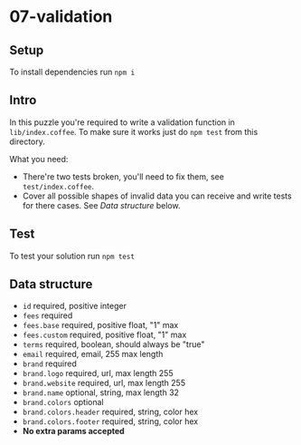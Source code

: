 # 07-validation

## Setup

To install dependencies run `npm i`

## Intro

In this puzzle you're required to write a validation function in `lib/index.coffee`. To make sure it works just do `npm test` from this directory. 

What you need: 
 - There're two tests broken, you'll need to fix them, see `test/index.coffee`.
 - Cover all possible shapes of invalid data you can receive and write tests for there cases. See *Data structure* below.

## Test

To test your solution run `npm test`


## Data structure

 - `id` required, positive integer
 - `fees` required
 - `fees.base` required, positive float, "1" max
 - `fees.custom` required, positive float, "1" max
 - `terms` required, boolean, should always be "true"
 - `email` required, email, 255 max length
 - `brand` required
 - `brand.logo` required, url, max length 255
 - `brand.website` required, url, max length 255
 - `brand.name` optional, string, max length 32
 - `brand.colors` optional
 - `brand.colors.header` required, string, color hex
 - `brand.colors.footer` required, string, color hex
 - **No extra params accepted**




